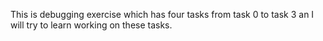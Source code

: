 This is debugging exercise which has four tasks from task 0 to task 3 an I will try to learn working on these tasks.